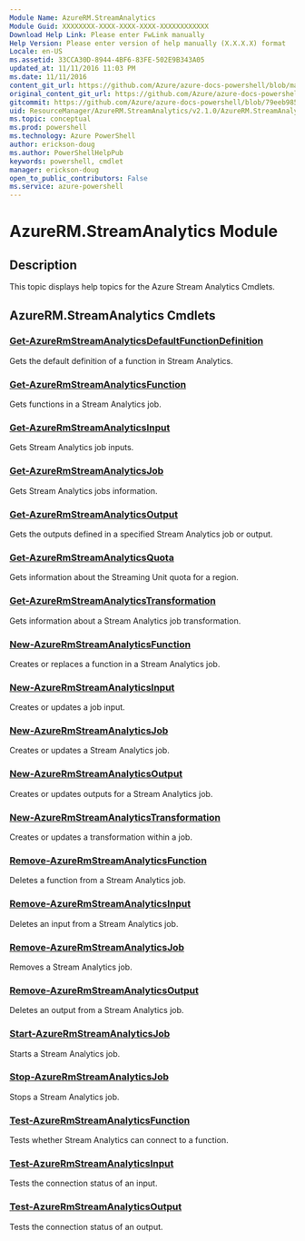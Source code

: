 ```yaml
---
Module Name: AzureRM.StreamAnalytics
Module Guid: XXXXXXXX-XXXX-XXXX-XXXX-XXXXXXXXXXXX
Download Help Link: Please enter FwLink manually
Help Version: Please enter version of help manually (X.X.X.X) format
Locale: en-US
ms.assetid: 33CCA30D-8944-4BF6-83FE-502E9B343A05
updated_at: 11/11/2016 11:03 PM
ms.date: 11/11/2016
content_git_url: https://github.com/Azure/azure-docs-powershell/blob/master/azureps-cmdlets-docs/ResourceManager/AzureRM.StreamAnalytics/v2.1.0/AzureRM.StreamAnalytics.md
original_content_git_url: https://github.com/Azure/azure-docs-powershell/blob/master/azureps-cmdlets-docs/ResourceManager/AzureRM.StreamAnalytics/v2.1.0/AzureRM.StreamAnalytics.md
gitcommit: https://github.com/Azure/azure-docs-powershell/blob/79eeb985ea480979357fb4695832a0c3d29a48bf/azureps-cmdlets-docs/ResourceManager/AzureRM.StreamAnalytics/v2.1.0/AzureRM.StreamAnalytics.md
uid: ResourceManager/AzureRM.StreamAnalytics/v2.1.0/AzureRM.StreamAnalytics.md
ms.topic: conceptual
ms.prod: powershell
ms.technology: Azure PowerShell
author: erickson-doug
ms.author: PowerShellHelpPub
keywords: powershell, cmdlet
manager: erickson-doug
open_to_public_contributors: False
ms.service: azure-powershell
---
```


# AzureRM.StreamAnalytics Module
## Description
This topic displays help topics for the Azure Stream Analytics Cmdlets.

## AzureRM.StreamAnalytics Cmdlets
### [Get-AzureRmStreamAnalyticsDefaultFunctionDefinition](./Get-AzureRmStreamAnalyticsDefaultFunctionDefinition.md)
Gets the default definition of a function in Stream Analytics.


### [Get-AzureRmStreamAnalyticsFunction](./Get-AzureRmStreamAnalyticsFunction.md)
Gets functions in a Stream Analytics job.


### [Get-AzureRmStreamAnalyticsInput](./Get-AzureRmStreamAnalyticsInput.md)
Gets Stream Analytics job inputs.


### [Get-AzureRmStreamAnalyticsJob](./Get-AzureRmStreamAnalyticsJob.md)
Gets Stream Analytics jobs information.


### [Get-AzureRmStreamAnalyticsOutput](./Get-AzureRmStreamAnalyticsOutput.md)
Gets the outputs defined in a specified Stream Analytics job or output.


### [Get-AzureRmStreamAnalyticsQuota](./Get-AzureRmStreamAnalyticsQuota.md)
Gets information about the Streaming Unit quota for a region.


### [Get-AzureRmStreamAnalyticsTransformation](./Get-AzureRmStreamAnalyticsTransformation.md)
Gets information about a Stream Analytics job transformation.


### [New-AzureRmStreamAnalyticsFunction](./New-AzureRmStreamAnalyticsFunction.md)
Creates or replaces a function in a Stream Analytics job.


### [New-AzureRmStreamAnalyticsInput](./New-AzureRmStreamAnalyticsInput.md)
Creates or updates a job input.


### [New-AzureRmStreamAnalyticsJob](./New-AzureRmStreamAnalyticsJob.md)
Creates or updates a Stream Analytics job.


### [New-AzureRmStreamAnalyticsOutput](./New-AzureRmStreamAnalyticsOutput.md)
Creates or updates outputs for a Stream Analytics job.


### [New-AzureRmStreamAnalyticsTransformation](./New-AzureRmStreamAnalyticsTransformation.md)
Creates or updates a transformation within a job.


### [Remove-AzureRmStreamAnalyticsFunction](./Remove-AzureRmStreamAnalyticsFunction.md)
Deletes a function from a Stream Analytics job.


### [Remove-AzureRmStreamAnalyticsInput](./Remove-AzureRmStreamAnalyticsInput.md)
Deletes an input from a Stream Analytics job.


### [Remove-AzureRmStreamAnalyticsJob](./Remove-AzureRmStreamAnalyticsJob.md)
Removes a Stream Analytics job.


### [Remove-AzureRmStreamAnalyticsOutput](./Remove-AzureRmStreamAnalyticsOutput.md)
Deletes an output from a Stream Analytics job.


### [Start-AzureRmStreamAnalyticsJob](./Start-AzureRmStreamAnalyticsJob.md)
Starts a Stream Analytics job.


### [Stop-AzureRmStreamAnalyticsJob](./Stop-AzureRmStreamAnalyticsJob.md)
Stops a Stream Analytics job.


### [Test-AzureRmStreamAnalyticsFunction](./Test-AzureRmStreamAnalyticsFunction.md)
Tests whether Stream Analytics can connect to a function.


### [Test-AzureRmStreamAnalyticsInput](./Test-AzureRmStreamAnalyticsInput.md)
Tests the connection status of an input.


### [Test-AzureRmStreamAnalyticsOutput](./Test-AzureRmStreamAnalyticsOutput.md)
Tests the connection status of an output.



